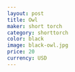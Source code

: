 ```yaml
---
layout: post
title: Owl
maker: short torch
category: shorttorch
color: black
image: black-owl.jpg
price: 20 
currency: USD
---
```

